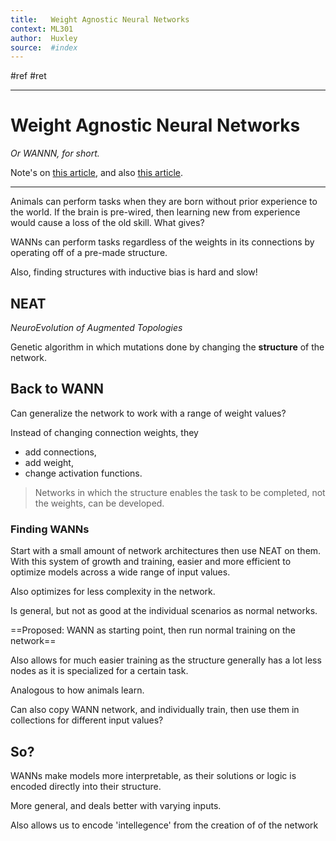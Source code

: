 ```yaml
---
title:   Weight Agnostic Neural Networks
context: ML301
author:  Huxley
source:  #index
---
```


#ref #ret 

--- 


# Weight Agnostic Neural Networks
*Or WANNN, for short.*

Note's on [this article](https://towardsdatascience.com/weight-agnostic-neural-networks-fce8120ee829), and also [this article](https://ai.googleblog.com/2019/08/exploring-weight-agnostic-neural.html).

---


Animals can perform tasks when they are born without prior experience to the world. If the brain is pre-wired, then learning new from experience would cause a loss of the old skill. What gives? 


WANNs can perform tasks regardless of the weights in its connections by operating off of a pre-made structure. 


Also, finding structures with inductive bias is hard and slow!


## NEAT 
*NeuroEvolution of Augmented Topologies*


Genetic algorithm in which mutations done by changing the **structure** of the network.


## Back to WANN 

Can generalize the network to work with a range of weight values? 

Instead of changing connection weights, they 

- add connections, 
- add weight,
- change activation functions. 


> Networks in which the structure enables the task to be completed, not the weights, can be developed.


### Finding WANNs

Start with a small amount of network architectures then use NEAT on them. With this system of growth and training, easier and more efficient to optimize models across a wide range of input values. 

Also optimizes for less complexity in the network. 

Is general, but not as good at the individual scenarios as normal networks. 

==Proposed: WANN as starting point, then run normal training on the network==

Also allows for much easier training as the structure generally has a lot less nodes as it is specialized for a certain task. 

Analogous to how animals learn.

Can also copy WANN network, and individually train, then use them in collections for different input values? 



## So? 

WANNs make models more interpretable, as their solutions or logic is encoded directly into their structure. 

More general, and deals better with varying inputs. 

Also allows us to encode 'intellegence' from the creation of of the network 




















